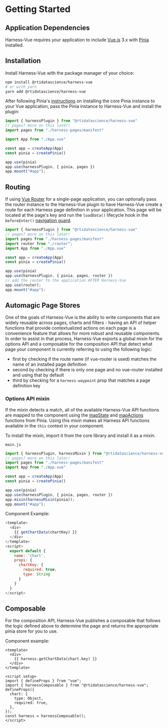 # Getting Started

## Application Dependencies
Harness-Vue requires your application to include [Vue.js](https://vuejs.org/) 3.x with [Pinia](https://pinia.vuejs.org/) installed.

## Installation
Install Harness-Vue with the package manager of your choice:
```sh
npm install @rtidatascience/harness-vue
# or with yarn
yarn add @rtidatascience/harness-vue
```

After following Pinia's [instructions](https://pinia.vuejs.org/getting-started.html) on installing the core Pinia instance to your Vue application, pass the Pinia instance to Harness-Vue and install the plugin:

```js
import { harnessPlugin } from "@rtidatascience/harness-vue"
// pages? more on this later!
import pages from "./harness-pages/manifest"

import App from "./App.vue"

const app = createApp(App)
const pinia = createPinia()

app.use(pinia)
app.use(harnessPlugin, { pinia, pages })
app.mount("#app");
```

## Routing
If using [Vue Router](https://router.vuejs.org/) for a single-page application, you can optionally pass the router instance to the Harness-Vue plugin to have Harness-Vue create a route for each Harness page definition in your application. This page will be located at the page's key and run the `loadData()` lifecycle hook in the `beforeEnter()` [navigation guard](https://router.vuejs.org/guide/advanced/navigation-guards.html#per-route-guard).

```js
import { harnessPlugin } from "@rtidatascience/harness-vue"
// pages? more on this later!
import pages from "./harness-pages/manifest"
import router from "./router";
import App from "./App.vue"

const app = createApp(App)
const pinia = createPinia()

app.use(pinia)
app.use(harnessPlugin, { pinia, pages, router })
// add the router to the application AFTER Harness-Vue
app.use(router);
app.mount("#app");
```
## Automagic Page Stores
One of the goals of Harness-Vue is the ability to write components that are widely reusable across pages, charts and filters - having an API of helper functions that provide contextualized actions on each page is a convenience feature that allows for more robust and reusable components. In order to assist in that process, Harness-Vue exports a global mixin for the options API and a composable for the composition API that detect what page your component is currently referring to using the following logic:

  * first by checking if the route name (if vue-router is used) matches the name of an installed page definition
  * second by checking if there is only one page and no vue-router installed and using that by default
  * third by checking for a `harness-waypoint` prop that matches a page definition key


### Options API mixin

If the mixin detects a match, all of the available Harness-Vue API functions are mapped to the component using the [mapState](https://pinia.vuejs.org/core-concepts/state.html#usage-with-the-options-api) and [mapActions](https://pinia.vuejs.org/core-concepts/actions.html#without-setup) functions from Pinia. Using this mixin makes all Harness API functions available in the `this` context in your component.

To install the mixin, import it from the core library and install it as a mixin.

`main.js`
```js
import { harnessPlugin, harnessMixin } from "@rtidatascience/harness-vue"
// pages? more on this later!
import pages from "./harness-pages/manifest"
import App from "./App.vue"

const app = createApp(App)
const pinia = createPinia()

app.use(pinia)
app.use(harnessPlugin, { pinia, pages, router })
app.mixin(harnessMixin(pinia));
app.mount("#app");
```

Component Example:
```js
<template>
  <div>
    {{ getChartData(chartKey) }}
  </div>
</template>
<script>
  export default {
    name: 'chart',
    props: {
      chartKey: {
        required: true,
        type: String
      }
    }
  }
</script>
```

## Composable
For the composition API, Harness-Vue publishes a composable that follows the logic defined above to determine the page and returns the appropriate pinia store for you to use. 

Component example:
```vue 
<template>
  <div>
    {{ harness.getChartData(chart.key) }}
  </div>
</template>

<script setup>
import { defineProps } from "vue";
import { harnessComposable } from "@rtidatascience/harness-vue";
defineProps({
  chart: {
    type: Object,
    required: true,
  },
});
const harness = harnessComposable();
</script>

```